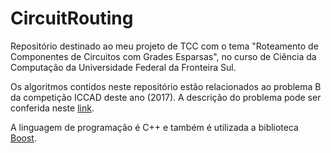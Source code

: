 # CircuitRouting
Repositório destinado ao meu projeto de TCC com o tema "Roteamento de Componentes de Circuitos com Grades Esparsas", no curso de Ciência da Computação da Universidade Federal da Fronteira Sul.

Os algoritmos contidos neste repositório estão relacionados ao problema B da competição ICCAD deste ano (2017). A descrição do problema pode ser conferida neste [link](http://cad-contest-2017.el.cycu.edu.tw/Problem_B/default.html).

A linguagem de programação é C++ e também é utilizada a biblioteca [Boost](http://www.boost.org/). 
